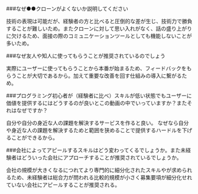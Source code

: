 ###なぜ●●クローンがよくないか説明してください

技術の表現は可能だが、経験者の方と比べると圧倒的な差が生じ、技術力で勝負することが難しいため。またクローンに対して思い入れがなく、話の盛り上がりに欠けるため、面接の際のコミュニケーションツールとしても機能しないことが多いため。

###なぜ友人や知人に使ってもらうことが推奨されているのでしょう

実際にユーザーに使ってもらうことから本番が始まるため、フィードバックをもらうことが大切であるから。加えて重要な改善を回す仕組みの導入に繋がるため。

###プログラミング初心者が（経験者に比べ）スキルが低い状態でもユーザーに価値を提供するにはどうするのが良いとこの動画の中でいっていますか？またそれはなぜですか？

自分や自分の身近な人の課題を解決するサービスを作ると良い。
なぜなら自分や身近な人の課題を解決するためと範囲を狭めることで提供するハードルを下げることができるから。


###会社によってアピールするスキルはどう変わってくるでしょうか。また未経験者はどういった会社にアプローチすることが推奨されているでしょうか。

会社の規模が大きくなるにつれてより専門的に細分化されたスキルやが求められるため、未経験者は総合力が問われる比較的規模が小さく募集要項が細分化せれていない会社にアピールすることが推奨される。